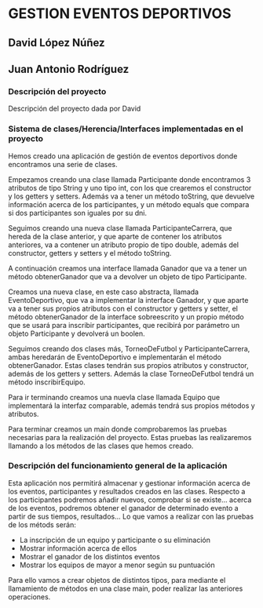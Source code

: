 # GESTION EVENTOS DEPORTIVOS

## David López Núñez
## Juan Antonio Rodríguez

### **Descripción del proyecto**
Descripción del proyecto dada por David

### Sistema de clases/Herencia/Interfaces implementadas en el proyecto
Hemos creado una aplicación de gestión de eventos deportivos donde encontramos una serie de clases.

Empezamos creando una clase llamada Participante donde encontramos 3 atributos de tipo String y uno tipo int, con los que crearemos
el constructor y los getters y setters. Además va a tener un método toString, que devuelve información acerca de los participantes, 
y un método equals que compara si dos participantes son iguales por su dni.

Seguimos creando una nueva clase llamada ParticipanteCarrera, que hereda de la clase anterior, y que aparte de contener los atributos anteriores, 
va a contener un atributo propio de tipo double, además del constructor, getters y setters y el método toString.

A continuación creamos una interface llamada Ganador que va a tener un método obtenerGanador que va a devolver un objeto de tipo Participante.

Creamos una nueva clase, en este caso abstracta, llamada EventoDeportivo, que va a implementar la interface Ganador, 
y que aparte va a tener sus propios atributos con el constructor y getters y setter, el método obtenerGanador de la interface sobreescrito y un propio método que se usará
para inscribir participantes, que recibirá por parámetro un objeto Participante y devolverá un boolen.

Seguimos creando dos clases más, TorneoDeFutbol y ParticipanteCarrera, ambas heredarán de EventoDeportivo e implementarán el método obtenerGanador. 
Estas clases tendrán sus propios atributos y constructor, además de los getters y setters. Además la clase TorneoDeFutbol tendrá un método inscribirEquipo.

Para ir terminando creamos una nuevla clase llamada Equipo que implementará la interfaz comparable, 
además tendrá sus propios métodos y atributos. 

Para terminar creamos un main donde comprobaremos las pruebas necesarias para la realización del proyecto. Estas pruebas las realizaremos llamando a los métodos de las clases que hemos creado.

### Descripción del funcionamiento general de la aplicación
Esta aplicación nos permitirá almacenar y gestionar información acerca de los eventos, participantes y resultados 
creados en las clases. Respecto a los participantes podremos añadir nuevos, comprobar si se existe... acerca de los eventos, podremos obtener el ganador
de determinado evento a partir de sus tiempos, resultados... Lo que vamos a realizar con las pruebas de los métods serán:

- La inscripción de un equipo y participante o su eliminación
- Mostrar información acerca de ellos
- Mostrar el ganador de los distintos eventos
- Mostrar los equipos de mayor a menor según su puntuación

Para ello vamos a crear objetos de distintos tipos, para mediante el llamamiento de métodos en una clase main,
poder realizar las anteriores operaciones.